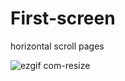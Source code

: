 # First-screen
horizontal scroll pages

![ezgif com-resize](https://user-images.githubusercontent.com/56608476/81318410-e3d36e80-9096-11ea-8ca3-356da7586364.gif)


